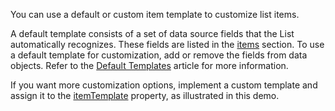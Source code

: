 You can use a default or custom item template to customize list items.

A default template consists of a set of data source fields that the List automatically recognizes. These fields are listed in the [items](/Documentation/ApiReference/UI_Components/dxList/Configuration/items/) section. To use a default template for customization, add or remove the fields from data objects. Refer to the [Default Templates](/Documentation/Guide/UI_Components/Common/Templates/#Default_Templates) article for more information.

If you want more customization options, implement a custom template and assign it to the [itemTemplate](/Documentation/ApiReference/UI_Components/dxList/Configuration/#itemTemplate) property, as illustrated in this demo.

